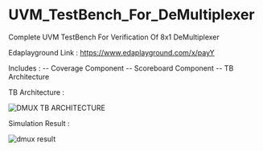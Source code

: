 # UVM_TestBench_For_DeMultiplexer
Complete UVM TestBench For Verification Of 8x1 DeMultiplexer


Edaplayground Link : https://www.edaplayground.com/x/payY 

Includes : 
-- Coverage Component
-- Scoreboard Component
-- TB Architecture


TB Architecture : 

![DMUX TB ARCHITECTURE](https://user-images.githubusercontent.com/82656806/120896765-85354700-c640-11eb-9c41-a124e8f1cc6b.png)


Simulation Result : 

![dmux result](https://user-images.githubusercontent.com/82656806/120896999-b6fadd80-c641-11eb-9605-43ef7dd9fdfc.png)
